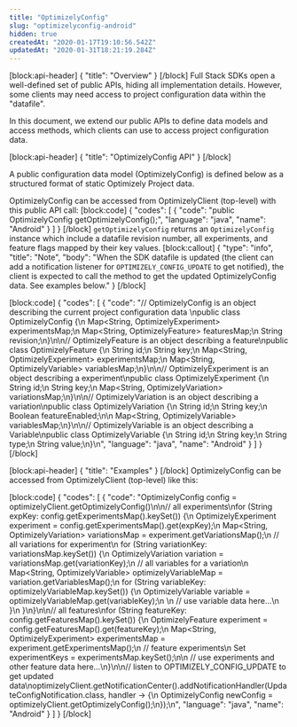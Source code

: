 ```yaml
---
title: "OptimizelyConfig"
slug: "optimizelyconfig-android"
hidden: true
createdAt: "2020-01-17T19:10:56.542Z"
updatedAt: "2020-01-31T18:21:19.284Z"
---
```

[block:api-header]
{
  "title": "Overview"
}
[/block]
Full Stack SDKs open a well-defined set of public APIs, hiding all implementation details. However, some clients may need access to project configuration data within the "datafile". 

In this document, we extend our public APIs to define data models and access methods, which clients can use to access project configuration data. 

[block:api-header]
{
  "title": "OptimizelyConfig API"
}
[/block]

A public configuration data model (OptimizelyConfig) is defined below as a structured format of static Optimizely Project data.

OptimizelyConfig can be accessed from OptimizelyClient (top-level) with this public API call:
[block:code]
{
  "codes": [
    {
      "code": "public OptimizelyConfig getOptimizelyConfig();",
      "language": "java",
      "name": "Android"
    }
  ]
}
[/block]
`getOptimizelyConfig` returns
an `OptimizelyConfig` instance which include a datafile revision number, all experiments, and feature flags mapped by their key values.
[block:callout]
{
  "type": "info",
  "title": "Note",
  "body": "When the SDK datafile is updated (the client can add a notification listener for `OPTIMIZELY_CONFIG_UPDATE` to get notified), the client is expected to call the method to get the updated OptimizelyConfig data. See examples below."
}
[/block]

[block:code]
{
  "codes": [
    {
      "code": "// OptimizelyConfig is an object describing the current project configuration data \npublic class OptimizelyConfig {\n    Map<String, OptimizelyExperiment> experimentsMap;\n    Map<String, OptimizelyFeature> featuresMap;\n    String revision;\n}\n\n// OptimizelyFeature is an object describing a feature\npublic class OptimizelyFeature {\n    String id;\n    String key;\n    Map<String, OptimizelyExperiment> experimentsMap;\n    Map<String, OptimizelyVariable> variablesMap;\n}\n\n// OptimizelyExperiment is an object describing a experiment\npublic class OptimizelyExperiment {\n    String id;\n    String key;\n    Map<String, OptimizelyVariation> variationsMap;\n}\n\n// OptimizelyVariation is an object describing a variation\npublic class OptimizelyVariation {\n    String id;\n    String key;\n    Boolean featureEnabled;\n\n    Map<String, OptimizelyVariable> variablesMap;\n}\n\n// OptimizelyVariable is an object describing a Variable\npublic class OptimizelyVariable {\n    String id;\n    String key;\n    String type;\n    String value;\n}\n",
      "language": "java",
      "name": "Android"
    }
  ]
}
[/block]

[block:api-header]
{
  "title": "Examples"
}
[/block]
OptimizelyConfig can be accessed from OptimizelyClient (top-level) like this:

[block:code]
{
  "codes": [
    {
      "code": "OptimizelyConfig config = optimizelyClient.getOptimizelyConfig()\n\n// all experiments\nfor (String expKey: config.getExperimentsMap().keySet()) {\n   OptimizelyExperiment experiment = config.getExperimentsMap().get(expKey);\n   Map<String, OptimizelyVariation> variationsMap = experiment.getVariationsMap();\n   // all variations for experiment\n   for (String variationKey: variationsMap.keySet()) {\n       OptimizelyVariation variation = variationsMap.get(variationKey);\n       // all variables for a variation\n       Map<String, OptimizelyVariable> optimizelyVariableMap = variation.getVariablesMap();\n       for (String variableKey: optimizelyVariableMap.keySet()) {\n           OptimizelyVariable variable = optimizelyVariableMap.get(variableKey);\n          \n           // use variable data here...\n       }\n   }\n}\n\n// all features\nfor (String featureKey: config.getFeaturesMap().keySet()) {\n   OptimizelyFeature experiment = config.getFeaturesMap().get(featureKey);\n   Map<String, OptimizelyExperiment> experimentsMap = experiment.getExperimentsMap();\n   // feature experiments\n   Set<String> experimentKeys = experimentsMap.keySet();\n\n   // use experiments and other feature data here...\n}\n\n// listen to OPTIMIZELY_CONFIG_UPDATE to get updated data\noptimizelyClient.getNotificationCenter().addNotificationHandler(UpdateConfigNotification.class, handler -> {\n  OptimizelyConfig newConfig = optimizelyClient.getOptimizelyConfig();\n});\n",
      "language": "java",
      "name": "Android"
    }
  ]
}
[/block]